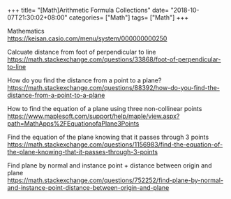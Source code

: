 +++
title= "[Math]Arithmetic Formula Collections"
date= "2018-10-07T21:30:02+08:00"
categories= ["Math"]
tags= ["Math"]
+++

Mathematics  
https://keisan.casio.com/menu/system/000000000250

Calcuate distance from foot of perpendicular to line  
https://math.stackexchange.com/questions/33868/foot-of-perpendicular-to-line

How do you find the distance from a point to a plane?  
https://math.stackexchange.com/questions/88392/how-do-you-find-the-distance-from-a-point-to-a-plane

How to find the equation of a plane using three non-collinear points  
https://www.maplesoft.com/support/help/maple/view.aspx?path=MathApps%2FEquationofaPlane3Points

Find the equation of the plane knowing that it passes through 3 points  
https://math.stackexchange.com/questions/1156983/find-the-equation-of-the-plane-knowing-that-it-passes-through-3-points

Find plane by normal and instance point + distance between origin and plane  
https://math.stackexchange.com/questions/752252/find-plane-by-normal-and-instance-point-distance-between-origin-and-plane

